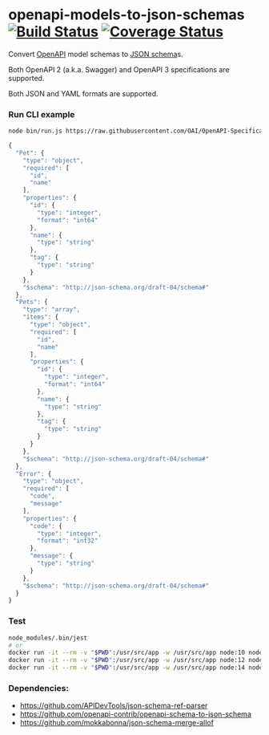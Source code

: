 # openapi-models-to-json-schemas [![Build Status](https://travis-ci.org/francescozanoni/openapi-models-to-json-schemas.svg?branch=master)](https://travis-ci.org/francescozanoni/openapi-models-to-json-schemas) [![Coverage Status](https://coveralls.io/repos/github/francescozanoni/openapi-models-to-json-schemas/badge.svg?branch=master&service=github)](https://coveralls.io/github/francescozanoni/openapi-models-to-json-schemas?branch=master&service=github)

Convert [OpenAPI](https://swagger.io/docs/specification/about) model schemas to [JSON schema](https://json-schema.org)s.

Both OpenAPI 2 (a.k.a. Swagger) and OpenAPI 3 specifications are supported.

Both JSON and YAML formats are supported.

### Run CLI example
```bash
node bin/run.js https://raw.githubusercontent.com/OAI/OpenAPI-Specification/master/examples/v3.0/petstore.yaml
```

```javascript
{
  "Pet": {
    "type": "object",
    "required": [
      "id",
      "name"
    ],
    "properties": {
      "id": {
        "type": "integer",
        "format": "int64"
      },
      "name": {
        "type": "string"
      },
      "tag": {
        "type": "string"
      }
    },
    "$schema": "http://json-schema.org/draft-04/schema#"
  },
  "Pets": {
    "type": "array",
    "items": {
      "type": "object",
      "required": [
        "id",
        "name"
      ],
      "properties": {
        "id": {
          "type": "integer",
          "format": "int64"
        },
        "name": {
          "type": "string"
        },
        "tag": {
          "type": "string"
        }
      }
    },
    "$schema": "http://json-schema.org/draft-04/schema#"
  },
  "Error": {
    "type": "object",
    "required": [
      "code",
      "message"
    ],
    "properties": {
      "code": {
        "type": "integer",
        "format": "int32"
      },
      "message": {
        "type": "string"
      }
    },
    "$schema": "http://json-schema.org/draft-04/schema#"
  }
}
```

### Test
```bash
node_modules/.bin/jest
# or
docker run -it --rm -v "$PWD":/usr/src/app -w /usr/src/app node:10 node_modules/.bin/jest
docker run -it --rm -v "$PWD":/usr/src/app -w /usr/src/app node:12 node_modules/.bin/jest
docker run -it --rm -v "$PWD":/usr/src/app -w /usr/src/app node:14 node_modules/.bin/jest
```

### Dependencies:
- https://github.com/APIDevTools/json-schema-ref-parser
- https://github.com/openapi-contrib/openapi-schema-to-json-schema
- https://github.com/mokkabonna/json-schema-merge-allof